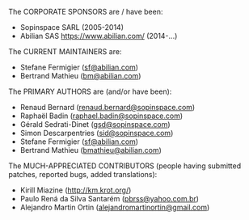 The CORPORATE SPONSORS are / have been:

- Sopinspace SARL (2005-2014)
- Abilian SAS <https://www.abilian.com/> (2014-...)


The CURRENT MAINTAINERS are:

- Stefane Fermigier (sf@abilian.com)
- Bertrand Mathieu (bm@abilian.com)


The PRIMARY AUTHORS are (and/or have been):

- Renaud Bernard (renaud.bernard@sopinspace.com)
- Raphaël Badin (raphael.badin@sopinspace.com)
- Gérald Sedrati-Dinet (gsd@sopinspace.com)
- Simon Descarpentries (sid@sopinspace.com)
- Stefane Fermigier (sf@abilian.com)
- Bertrand Mathieu (bmathieu@abilian.com)


The MUCH-APPRECIATED CONTRIBUTORS (people having submitted patches,
reported bugs, added translations):

- Kirill Miazine (<http://km.krot.org/>)
- Paulo Rená da Silva Santarém (pbrss@yahoo.com.br)
- Alejandro Martin Ortin (alejandromartinortin@gmail.com)
